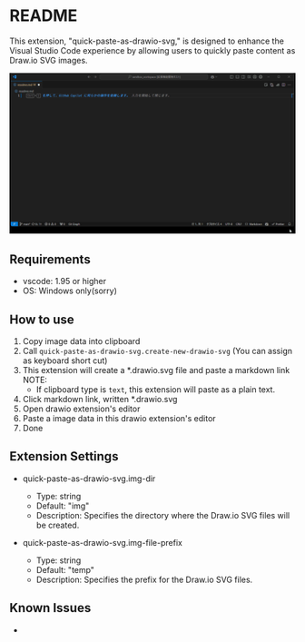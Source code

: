 # README
This extension, "quick-paste-as-drawio-svg," is designed to enhance the Visual Studio Code experience by allowing users to quickly paste content as Draw.io SVG images. 

![](img/usage.gif)
## Requirements
- vscode: 1.95 or higher
- OS: Windows only(sorry)

## How to use
1. Copy image data into clipboard
1. Call `quick-paste-as-drawio-svg.create-new-drawio-svg` (You can assign as keyboard short cut)
1. This extension will create a *.drawio.svg file and paste a markdown link  
	NOTE:   
	- If clipboard type is `text`, this extension will paste as a plain text.
1. Click markdown link, written *.drawio.svg
1. Open drawio extension's editor
1. Paste a image data in this drawio extension's editor
1. Done  	

## Extension Settings
- quick-paste-as-drawio-svg.img-dir
	- Type: string
	- Default: "img"
	- Description: Specifies the directory where the Draw.io SVG files will be created.

- quick-paste-as-drawio-svg.img-file-prefix
	- Type: string
	- Default: "temp"
	- Description: Specifies the prefix for the Draw.io SVG files.

## Known Issues
- 

